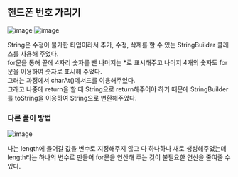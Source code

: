 ## 핸드폰 번호 가리기           

![image](https://user-images.githubusercontent.com/122864238/223082436-b5c3abbb-92ba-41ba-bf5b-f518acfafeab.png)
![image](https://user-images.githubusercontent.com/122864238/223082470-f9e40027-fd7f-4b08-abde-e1f7d1299b8f.png)

String은 수정이 불가한 타입이라서 추가, 수정, 삭제를 할 수 있는 StringBuilder 클래스를 사용해 주었다.        
for문을 통해 끝에 4자리 숫자를 뺀 나머지는 *로 표시해주고 나머지 4개의 숫자도 for문을 이용하여 숫자로 표시해 주었다.         
그러는 과정에서 charAt()메서드를 이용해주었다.           
그래고 나중에 return을 할 때 String으로 return해주어야 하기 때문에 StringBuilder를 toString을 이용하여 String으로 변환해주었다. 

### 다른 풀이 방법
![image](https://user-images.githubusercontent.com/122864238/223082552-6f3d5b11-b950-4502-b07a-3bce9eb504b2.png)

나는 length에 들어갈 값을 변수로 지정해주지 않고 다 하나하나 새로 생성해주었는데 
length라는 하나의 변수로 만들어 for문을 연산해 주는 것이 불필요한 연산을 줄여줄 수 있다.

